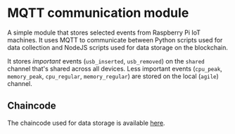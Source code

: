 # MQTT communication module

A simple module that stores selected events from Raspberry Pi IoT machines. It uses MQTT to communicate between Python scripts used for data collection and NodeJS scripts used for data storage on the blockchain.

It stores *important* events (`usb_inserted`, `usb_removed`) on the `shared` channel that's shared across all devices.
Less important events (`cpu_peak`, `memory_peak`, `cpu_regular`, `memory_regular`) are stored on the local (`agile`) channel.

## Chaincode
The chaincode used for data storage is available [here](https://github.com/anbud/chaincodes).

